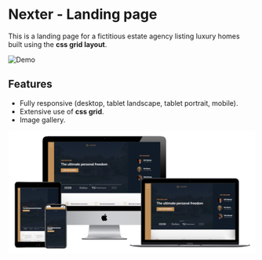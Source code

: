 # Nexter - Landing page

This is a landing page for a fictitious estate agency listing luxury homes built using the **css grid layout**.

![Demo](demo/demo.gif)

## <a name="features"></a>Features

- Fully responsive (desktop, tablet landscape, tablet portrait, mobile).
- Extensive use of **css grid**.
- Image gallery.

![Responsive mockup](demo/responsive-mockup.png)
